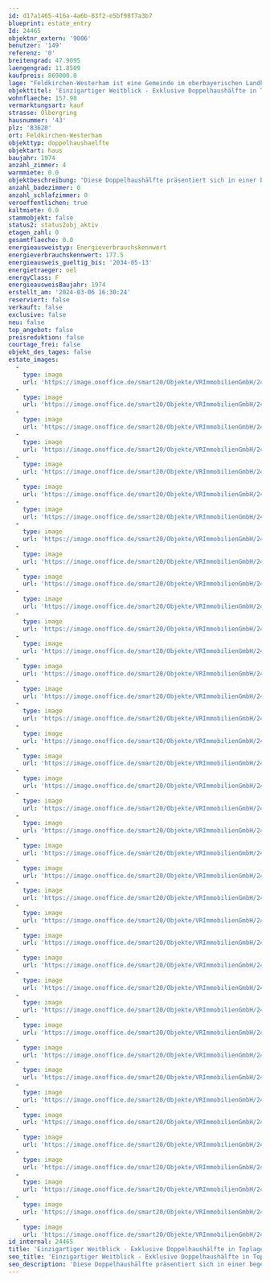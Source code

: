 ```yaml
---
id: d17a1465-416a-4a6b-83f2-e5bf98f7a3b7
blueprint: estate_entry
Id: 24465
objektnr_extern: '9006'
benutzer: '149'
referenz: '0'
breitengrad: 47.9095
laengengrad: 11.8509
kaufpreis: 869000.0
lage: "Feldkirchen-Westerham ist eine Gemeinde im oberbayerischen Landkreis Rosenheim, die aus den Gemeinden Vagen, Westerham, Feldkirchen und Höhenrain entstanden ist. Die Gemeinde zählt derzeit rund 11.100 Einwohner.\r\n\r\nZur Infrastruktur: Der Kindergarten, die Grund- und Hauptschulen befinden sich in unmittelbarer Nähe. Weiterführende Schulen wie Gymnasium und Realschule befinden sich in der Gemeinde Bruckmühl. Die Zugverbindung Rosenheim - Holzkirchen (weiter nach München Hbf) ist im Ort vorhanden. Ab Aying und Kreuzstrasse haben Sie Anschluss zum Münchner S-Bahn Netz. Ärzte sowie Einkaufsmöglichkeiten des täglichen Bedarfs sind selbstverständlich ausreichend vorhanden.\r\n\r\nIns Zentrum der Landeshauptstadt München sind es etwa 35 km und den Stadtrand von München erreichen Sie in knapp 20 Autominuten. \r\n\r\nAußerdem stehen Ihnen in Feldkirchen-Westerham eine Turnhalle, Sportanlage, ein Tennisplatz und Golfplatz sowie die reizvolle Natur des Mangfall- und Leitzachtals zur Verfügung."
objekttitel: 'Einzigartiger Weitblick - Exklusive Doppelhaushälfte in Toplage'
wohnflaeche: 157.98
vermarktungsart: kauf
strasse: Ölbergring
hausnummer: '43'
plz: '83620'
ort: Feldkirchen-Westerham
objekttyp: doppelhaushaelfte
objektart: haus
baujahr: 1974
anzahl_zimmer: 4
warmmiete: 0.0
objektbeschreibung: "Diese Doppelhaushälfte präsentiert sich in einer begehrten Toplage von Feldkirchen-Westerham und bietet eine sonnige Lage sowie eine herrliche Aussicht über den Ort und die umliegenden Berge. Das Haus wurde im Jahr 1974 erbaut und seither kontinuierlich gepflegt und modernisiert.\r\n\r\nDer Zugang zum Gebäude erfolgt über eine stilvolle Treppe, die zusammen mit der großzügigen Terrasse mit Travertinstein ausgelegt ist, und fügt sich harmonisch in die Hanglage des Hauses ein.\r\n\r\nIm Erdgeschoss befindet sich ein nahezu neues Bad mit WC und Dusche, das im Jahr 2021 geschmackvoll saniert wurde. Über einen kleinen Vorplatz gelangt man in die Diele mit Garderobe, von der aus ein Badezimmer mit Badewanne, WC und Waschtisch, ein Schlafzimmer und ein Kinderzimmer erreichbar sind. Beide Schlafzimmer bieten direkten Zugang zur sonnigen Südterrasse.\r\n\r\nEine Treppe mit beleuchteten Stufen führt ins Obergeschoss, wo das Herzstück des Hauses zu finden ist: ein großzügiger Wohn- und Essbereich mit einer beeindruckenden Fensterfront und einem Schiebeelement, dass den Wohnbereich nahtlos mit dem Balkon verbindet. Ein offener Kamin sorgt für Gemütlichkeit und Wärme. Von hier aus genießt man einen atemberaubenden Blick über den Ort und die umliegende Bergkette.\r\n\r\n\r\n\r\n\r\n\r\n\r\n\r\nDas Obergeschoss beherbergt außerdem eine voll ausgestattete Küche, einen Vorratsraum sowie ein kleines Bad mit WC und Waschbecken. Eine zusätzliche Terrasse im Nordbereich bietet eine angenehme Aufenthaltsmöglichkeit im Freien, besonders während der heißen Monate.\r\n\r\nEin weiteres Highlight ist die Galerie im Obergeschoss, die durch eine großzügige Fensterfront und ein Dachfenster besonders lichtdurchflutet ist. Hier gibt es noch einen kleinen Speicher der für Staufläche sorgt.\r\n\r\nEine Einzelgarage und ein Kellerraum runden das Angebot ab. \r\n\r\nDiese Doppelhaushälfte wurde stetig renoviert und bestens gepflegt, was sie zu einem attraktiven Zuhause in einer erstklassigen Lage macht. Nutzen Sie diese seltene Gelegenheit und vereinbaren Sie mit uns einen Besichtigungstermin."
anzahl_badezimmer: 0
anzahl_schlafzimmer: 0
veroeffentlichen: true
kaltmiete: 0.0
stammobjekt: false
status2: status2obj_aktiv
etagen_zahl: 0
gesamtflaeche: 0.0
energieausweistyp: Energieverbrauchskennwert
energieverbrauchskennwert: 177.5
energieausweis_gueltig_bis: '2034-05-13'
energietraeger: oel
energyClass: F
energieausweisBaujahr: 1974
erstellt_am: '2024-03-06 16:30:24'
reserviert: false
verkauft: false
exclusive: false
neu: false
top_angebot: false
preisreduktion: false
courtage_frei: false
objekt_des_tages: false
estate_images:
  -
    type: image
    url: 'https://image.onoffice.de/smart20/Objekte/VRImmobilienGmbH/24465/458773a5-c742-44aa-a912-a6edbf3bc262.jpg'
  -
    type: image
    url: 'https://image.onoffice.de/smart20/Objekte/VRImmobilienGmbH/24465/386fde9c-8a56-4ad4-954c-21268a159043.jpg'
  -
    type: image
    url: 'https://image.onoffice.de/smart20/Objekte/VRImmobilienGmbH/24465/cc511c3f-a2ec-4ff9-bede-0888b6aeff7f.jpg'
  -
    type: image
    url: 'https://image.onoffice.de/smart20/Objekte/VRImmobilienGmbH/24465/a5fcd74f-ee5e-499a-8450-1894bd91812d.jpg'
  -
    type: image
    url: 'https://image.onoffice.de/smart20/Objekte/VRImmobilienGmbH/24465/29022c7b-106b-4cf4-a364-e1bd5a16ab72.jpg'
  -
    type: image
    url: 'https://image.onoffice.de/smart20/Objekte/VRImmobilienGmbH/24465/5068e7b4-8b41-4526-9d1a-2d64720508e8.jpg'
  -
    type: image
    url: 'https://image.onoffice.de/smart20/Objekte/VRImmobilienGmbH/24465/44b4e2df-9729-4311-a8fc-d31834640752.jpg'
  -
    type: image
    url: 'https://image.onoffice.de/smart20/Objekte/VRImmobilienGmbH/24465/465b9338-aff3-41e2-a4ce-d57b11801c14.jpg'
  -
    type: image
    url: 'https://image.onoffice.de/smart20/Objekte/VRImmobilienGmbH/24465/81eb02fc-17d9-432b-aa35-2a6cb0c6c7d8.jpg'
  -
    type: image
    url: 'https://image.onoffice.de/smart20/Objekte/VRImmobilienGmbH/24465/bfc3ffd1-266a-400a-a08f-c8b286dbd672.jpg'
  -
    type: image
    url: 'https://image.onoffice.de/smart20/Objekte/VRImmobilienGmbH/24465/a6834df3-1024-4845-bae6-cfc8bebaf8e0.jpg'
  -
    type: image
    url: 'https://image.onoffice.de/smart20/Objekte/VRImmobilienGmbH/24465/8c762a8d-f703-436b-92ff-53b9beffbeb3.jpg'
  -
    type: image
    url: 'https://image.onoffice.de/smart20/Objekte/VRImmobilienGmbH/24465/f48e3c0e-5162-4ad8-b4f8-6ac032a78022.jpg'
  -
    type: image
    url: 'https://image.onoffice.de/smart20/Objekte/VRImmobilienGmbH/24465/b1a70d44-49c7-421c-a65f-9e7942107b43.jpg'
  -
    type: image
    url: 'https://image.onoffice.de/smart20/Objekte/VRImmobilienGmbH/24465/414e3652-b924-429f-b144-e06fcfb66176.jpg'
  -
    type: image
    url: 'https://image.onoffice.de/smart20/Objekte/VRImmobilienGmbH/24465/450b94b6-3a2b-46c3-8aca-36704186351a.jpg'
  -
    type: image
    url: 'https://image.onoffice.de/smart20/Objekte/VRImmobilienGmbH/24465/7bf71afe-83c0-4ef9-99ab-c71ae3dda9fb.jpg'
  -
    type: image
    url: 'https://image.onoffice.de/smart20/Objekte/VRImmobilienGmbH/24465/1f56b72b-68cb-4c2e-a5cc-ecb2053a9971.jpg'
  -
    type: image
    url: 'https://image.onoffice.de/smart20/Objekte/VRImmobilienGmbH/24465/bbaf7950-6870-4162-b4bc-b8028dd24044.jpg'
  -
    type: image
    url: 'https://image.onoffice.de/smart20/Objekte/VRImmobilienGmbH/24465/c8e3b144-12fa-4ba3-aad7-fef9f68b600b.jpg'
  -
    type: image
    url: 'https://image.onoffice.de/smart20/Objekte/VRImmobilienGmbH/24465/7e37d386-001e-41e1-8d44-669132f17f60.jpg'
  -
    type: image
    url: 'https://image.onoffice.de/smart20/Objekte/VRImmobilienGmbH/24465/247fba71-0096-49ea-8889-0ba13794ffd9.jpg'
  -
    type: image
    url: 'https://image.onoffice.de/smart20/Objekte/VRImmobilienGmbH/24465/852d1ba2-a49a-4cb8-9c1b-7dd4848a751d.jpg'
  -
    type: image
    url: 'https://image.onoffice.de/smart20/Objekte/VRImmobilienGmbH/24465/aed26797-4e89-448a-a4cd-e491e2da4ce1.jpg'
  -
    type: image
    url: 'https://image.onoffice.de/smart20/Objekte/VRImmobilienGmbH/24465/146da677-c4c5-4d42-b13b-757e6ac4b3a2.jpg'
  -
    type: image
    url: 'https://image.onoffice.de/smart20/Objekte/VRImmobilienGmbH/24465/4997dfb8-ff30-4f7e-97e3-83db028ba08c.jpg'
  -
    type: image
    url: 'https://image.onoffice.de/smart20/Objekte/VRImmobilienGmbH/24465/c66e17b2-f72c-4778-a758-1a70688b707a.jpg'
  -
    type: image
    url: 'https://image.onoffice.de/smart20/Objekte/VRImmobilienGmbH/24465/18707401-d55c-482a-86b1-679196b83531.jpg'
  -
    type: image
    url: 'https://image.onoffice.de/smart20/Objekte/VRImmobilienGmbH/24465/b711bf1d-2b3f-460d-88e0-fe4f4fee6550.jpg'
  -
    type: image
    url: 'https://image.onoffice.de/smart20/Objekte/VRImmobilienGmbH/24465/1e35d4a0-3c0c-4604-b112-0697e69c4ff3.jpg'
  -
    type: image
    url: 'https://image.onoffice.de/smart20/Objekte/VRImmobilienGmbH/24465/ba63ba63-743d-4f84-abba-035da8bd1ff6.jpg'
  -
    type: image
    url: 'https://image.onoffice.de/smart20/Objekte/VRImmobilienGmbH/24465/84df08bb-4acd-4bad-8cb0-bd7c1caf12ad.jpg'
  -
    type: image
    url: 'https://image.onoffice.de/smart20/Objekte/VRImmobilienGmbH/24465/50d0e280-e526-46d6-a559-103890538f85.jpg'
  -
    type: image
    url: 'https://image.onoffice.de/smart20/Objekte/VRImmobilienGmbH/24465/b0911893-a200-4c8e-bfc7-b5887490b538.jpg'
  -
    type: image
    url: 'https://image.onoffice.de/smart20/Objekte/VRImmobilienGmbH/24465/27cb54d7-97df-489f-9aa2-42cbf7ed63ff.jpg'
  -
    type: image
    url: 'https://image.onoffice.de/smart20/Objekte/VRImmobilienGmbH/24465/5e51d815-d36b-44c7-b952-8fadd8ba5a98.jpg'
  -
    type: image
    url: 'https://image.onoffice.de/smart20/Objekte/VRImmobilienGmbH/24465/ac198643-ca7d-4ca3-b6d7-af81f7f7e079.jpg'
  -
    type: image
    url: 'https://image.onoffice.de/smart20/Objekte/VRImmobilienGmbH/24465/8a2c515f-b1fb-4220-b3ce-b9afa562298c.jpg'
  -
    type: image
    url: 'https://image.onoffice.de/smart20/Objekte/VRImmobilienGmbH/24465/ff882c49-8832-4b1e-9d5b-6b2c251ad45d.jpg'
id_internal: 24465
title: 'Einzigartiger Weitblick - Exklusive Doppelhaushälfte in Toplage'
seo_title: 'Einzigartiger Weitblick - Exklusive Doppelhaushälfte in Toplage'
seo_description: 'Diese Doppelhaushälfte präsentiert sich in einer begehrten Toplage von Feldkirchen-Westerham und bietet eine sonnige Lage sowie eine herrliche Aussicht über '
---
```

